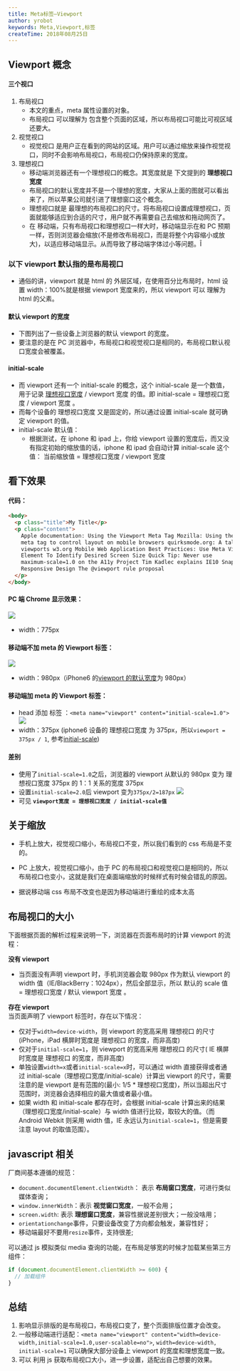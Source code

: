 ```yaml
---
title: Meta标签—Viewport
author: yrobot
keywords: Meta,Viewport,标签
createTime: 2018年08月25日
---
```




## Viewport 概念

#### 三个视口

1. 布局视口
   - 本文的重点，meta 属性设置的对象。
   - 布局视口 可以理解为 包含整个页面的区域，所以布局视口可能比可视区域还要大。
1. 视觉视口
   - 视觉视口 是用户正在看到的网站的区域。用户可以通过缩放来操作视觉视口，同时不会影响布局视口，布局视口仍保持原来的宽度。
     <a href="" id="ideal-viewport"></a>
1. 理想视口
   - 移动端浏览器还有一个理想视口的概念。其宽度就是 下文提到的 **理想视口宽度**
   - 布局视口的默认宽度并不是一个理想的宽度，大家从上面的图就可以看出来了，所以苹果公司就引进了理想窗口这个概念。
   - 理想视口就是 最理想的布局视口的尺寸。将布局视口设置成理想视口，页面就能够适应到合适的尺寸，用户就不再需要自己去缩放和拖动网页了。
   - 在 移动端，只有布局视口和理想视口一样大时，移动端显示在和 PC 预期一样，否则浏览器会缩放(不是修改布局视口，而是将整个内容缩小或放大)，以适应移动端显示。从而导致了移动端字体过小等问题。Î

### **以下 viewport 默认指的是布局视口**

- 通俗的讲，viewport 就是 html 的 外层区域，在使用百分比布局时，html 设置 width：100%就是根据 viewport 宽度来的，所以 viewport 可以 理解为 html 的父素。
  <a href="" id="default"></a>

#### 默认 viewport 的宽度

- 下图列出了一些设备上浏览器的默认 viewport 的宽度。
- 要注意的是在 PC 浏览器中，布局视口和视觉视口是相同的，布局视口默认视口宽度会被覆盖。
  <a href="" id="initial-scale"></a>

#### initial-scale

- 而 viewport 还有一个 initial-scale 的概念，这个 initial-scale 是一个数值，用于记录 [理想视口宽度](#ideal-viewport) / viewport 宽度 的值。即 initial-scale = 理想视口宽度 / viewport 宽度 。
- 而每个设备的 理想视口宽度 又是固定的，所以通过设置 initial-scale 就可确定 viewport 的值。
- initial-scale 默认值：
  - 根据测试，在 iphone 和 ipad 上，你给 viewport 设置的宽度后，而又没有指定初始的缩放值的话，iphone 和 ipad 会自动计算 initial-scale 这个值： 当前缩放值 = 理想视口宽度 / viewport 宽度



## 看下效果

#### 代码：

```html
<body>
  <p class="title">My Title</p>
  <p class="content">
    Apple documentation: Using the Viewport Meta Tag Mozilla: Using the viewport
    meta tag to control layout on mobile browsers quirksmode.org: A tale of two
    viewports w3.org Mobile Web Application Best Practices: Use Meta Viewport
    Element To Identify Desired Screen Size Quick Tip: Never use
    maximum-scale=1.0 on the A11y Project Tim Kadlec explains IE10 Snap Mode and
    Responsive Design The @viewport rule proposal
  </p>
</body>
```

#### PC 端 Chrome 显示效果：

![](https://ws4.sinaimg.cn/large/006tNbRwgy1fum93ooxmzj31720j6q7b.jpg)

- width：775px

#### 移动端不加 meta 的 Viewport 标签：

![](https://ws4.sinaimg.cn/large/006tNbRwgy1fum9642gi8j30ie0fgdil.jpg)

- width：980px（iPhone6 的[viewport 的默认宽度](#default)为 980px）

#### 移动端加 meta 的 Viewport 标签：

- head 添加 标签 ：`<meta name="viewport" content="initial-scale=1.0">`
  ![](https://ws1.sinaimg.cn/large/006tNbRwgy1fum9bgbjjgj30ig0so78a.jpg)
- width：375px (iphone6 设备的 理想视口宽度 为 375px，所以`viewport = 375px / 1`, 参考[initial-scale](#initial-scale))

#### 差别

- 使用了`initial-scale=1.0`之后，浏览器的 viewport 从默认的 980px 变为 理想视口宽度 375px 的 1：1 关系的宽度 375px
- 设置`initial-scale=2.0`后 viewport 变为`375px/2=187px`
  ![](https://ws2.sinaimg.cn/large/006tNbRwgy1fumb1i32fjj30i60gimy4.jpg)
- 可见 **`viewport宽度 = 理想视口宽度 / initial-scale值`**



## 关于缩放

- 手机上放大，视觉视口缩小，布局视口不变，所以我们看到的 css 布局是不变的。
- PC 上放大，视觉视口缩小，由于 PC 的布局视口和视觉视口是相同的，所以布局视口也变小，这就是我们在桌面端缩放的时候样式有时候会错乱的原因。

- 据说移动端 css 布局不改变也是因为移动端进行重绘的成本太高



## 布局视口的大小

下面根据页面的解析过程来说明一下，浏览器在页面布局时的计算 viewport 的流程：

**没有 viewport**

- 当页面没有声明 viewport 时，手机浏览器会取 980px 作为默认 viewport 的 width 值（IE/BlackBerry：1024px），然后全部显示，所以 默认的 scale 值 = 理想视口宽度 / 默认 viewport 宽度 。

**存在 viewport**  
当页面声明了 viewport 标签时，存在以下情况：

- 仅对于`width=device-width`，则 viewport 的宽高采用 理想视口 的尺寸(iPhone，iPad 横屏时宽度是 理想视口 的宽度，而非高度)
- 仅对于`initial-scale=1`，则 viewport 的宽高采用 理想视口 的尺寸( IE 横屏时宽度是 理想视口 的宽度，而非高度)
- 单独设置`width=x`或者`initial-scale=x`时，可以通过 width 直接获得或者通过 initial-scale（理想视口宽度/initial-scale）计算出 viewport 的尺寸，需要注意的是 viewport 是有范围的(最小: 1/5 \* 理想视口宽度)，所以当超出尺寸范围时，浏览器会选择相应的最大值或者最小值。
- 如果 width 和 initial-scale 都存在时，会根据 initial-scale 计算出来的结果（理想视口宽度/initial-scale）与 width 值进行比较，取较大的值。（而 Android Webkit 则采用 width 值，IE 永远认为`initial-scale=1`，但是需要注意 layout 的取值范围）。



## javascript 相关

厂商间基本遵循的规范：

- `document.documentElement.clientWidth`： 表示 **布局窗口宽度**，可进行类似媒体查询；
- `window.innerWidth`：表示 **视觉窗口宽度**，一般不会用；
- `screen.width`: 表示 **理想窗口宽度**，兼容性据说差别很大；一般没啥用；
- `orientationchange`事件，只要设备改变了方向都会触发，兼容性好；
- 移动端最好不要用`resize`事件，支持很差;

可以通过 js 模拟类似 media 查询的功能，在布局足够宽的时候才加载某些第三方组件：

```js
if (document.documentElement.clientWidth >= 600) {
  // 加载组件
}
```



## 总结

1. 影响显示排版的是布局视口，布局视口变了，整个页面排版位置才会改变。
2. 一般移动端进行适配：`<meta name="viewport" content="width=device-width,initial-scale=1.0,user-scalable=no">`, `width=device-width, initial-scale=1` 可以确保大部分设备上 viewport 的宽度和理想宽度一致。
3. 可以 利用 js 获取布局视口大小，进一步设置，适配出自己想要的效果。
